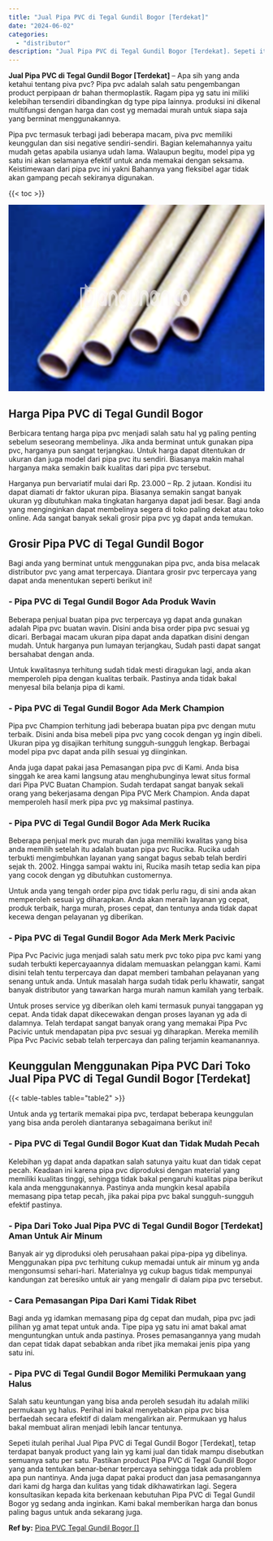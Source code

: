 ```yaml
---
title: "Jual Pipa PVC di Tegal Gundil Bogor [Terdekat]"
date: "2024-06-02"
categories: 
  - "distributor"
description: "Jual Pipa PVC di Tegal Gundil Bogor [Terdekat]. Sepeti itulah perihal Jual Pipa PVC di Tegal Gundil Bogor [Terdekat], tetap terdapat banyak product yang la..."
---
```


**Jual Pipa PVC di Tegal Gundil Bogor \[Terdekat\]** – Apa sih yang anda ketahui tentang piva pvc? Pipa pvc adalah salah satu pengembangan product perpipaan dr bahan thermoplastik. Ragam pipa yg satu ini miliki kelebihan tersendiri dibandingkan dg type pipa lainnya. produksi ini dikenal multifungsi dengan harga dan cost yg memadai murah untuk siapa saja yang berminat menggunakannya.

Pipa pvc termasuk terbagi jadi beberapa macam, piva pvc memiliki keunggulan dan sisi negative sendiri-sendiri. Bagian kelemahannya yaitu mudah getas apabila usianya udah lama. Walaupun begitu, model pipa yg satu ini akan selamanya efektif untuk anda memakai dengan seksama. Keistimewaan dari pipa pvc ini yakni Bahannya yang fleksibel agar tidak akan gampang pecah sekiranya digunakan.

{{< toc >}}

![Jual Pipa PVC di Tegal Gundil Bogor [Terdekat]](/images/jaul-pipa-pvc-63.png)

## Harga Pipa PVC di Tegal Gundil Bogor

Berbicara tentang harga pipa pvc menjadi salah satu hal yg paling penting sebelum seseorang membelinya. Jika anda berminat untuk gunakan pipa pvc, harganya pun sangat terjangkau. Untuk harga dapat ditentukan dr ukuran dan juga model dari pipa pvc itu sendiri. Biasanya makin mahal harganya maka semakin baik kualitas dari pipa pvc tersebut.

Harganya pun bervariatif mulai dari Rp. 23.000 – Rp. 2 jutaan. Kondisi itu dapat diamati dr faktor ukuran pipa. Biasanya semakin sangat banyak ukuran yg dibutuhkan maka tingkatan harganya dapat jadi besar. Bagi anda yang menginginkan dapat membelinya segera di toko paling dekat atau toko online. Ada sangat banyak sekali grosir pipa pvc yg dapat anda temukan.

## Grosir Pipa PVC di Tegal Gundil Bogor

Bagi anda yang berminat untuk menggunakan pipa pvc, anda bisa melacak distributor pvc yang amat terpercaya. Diantara grosir pvc terpercaya yang dapat anda menentukan seperti berikut ini!

### \- Pipa PVC di Tegal Gundil Bogor Ada Produk Wavin

Beberapa penjual buatan pipa pvc terpercaya yg dapat anda gunakan adalah Pipa pvc buatan wavin. Disini anda bisa order pipa pvc sesuai yg dicari. Berbagai macam ukuran pipa dapat anda dapatkan disini dengan mudah. Untuk harganya pun lumayan terjangkau, Sudah pasti dapat sangat bersahabat dengan anda.

Untuk kwalitasnya terhitung sudah tidak mesti diragukan lagi, anda akan memperoleh pipa dengan kualitas terbaik. Pastinya anda tidak bakal menyesal bila belanja pipa di kami.

### \- Pipa PVC di Tegal Gundil Bogor Ada Merk Champion

Pipa pvc Champion terhitung jadi beberapa buatan pipa pvc dengan mutu terbaik. Disini anda bisa mebeli pipa pvc yang cocok dengan yg ingin dibeli. Ukuran pipa yg disajikan terhitung sungguh-sungguh lengkap. Berbagai model pipa pvc dapat anda pilih sesuai yg diinginkan.

Anda juga dapat pakai jasa Pemasangan pipa pvc di Kami. Anda bisa singgah ke area kami langsung atau menghubunginya lewat situs formal dari Pipa PVC Buatan Champion. Sudah terdapat sangat banyak sekali orang yang bekerjasama dengan Pipa PVC Merk Champion. Anda dapat memperoleh hasil merk pipa pvc yg maksimal pastinya.

### \- Pipa PVC di Tegal Gundil Bogor Ada Merk Rucika

Beberapa penjual merk pvc murah dan juga memiliki kwalitas yang bisa anda memilih setelah itu adalah buatan pipa pvc Rucika. Rucika udah terbukti mengimbuhkan layanan yang sangat bagus sebab telah berdiri sejak th. 2002. Hingga sampai waktu ini, Rucika masih tetap sedia kan pipa yang cocok dengan yg dibutuhkan customernya.

Untuk anda yang tengah order pipa pvc tidak perlu ragu, di sini anda akan memperoleh sesuai yg diharapkan. Anda akan meraih layanan yg cepat, produk terbaik, harga murah, proses cepat, dan tentunya anda tidak dapat kecewa dengan pelayanan yg diberikan.

### \- Pipa PVC di Tegal Gundil Bogor Ada Merk Merk Pacivic

Pipa Pvc Pacivic juga menjadi salah satu merk pvc toko pipa pvc kami yang sudah terbukti kepercayaannya didalam memuaskan pelanggan kami. Kami disini telah tentu terpercaya dan dapat memberi tambahan pelayanan yang senang untuk anda. Untuk masalah harga sudah tidak perlu khawatir, sangat banyak distributor yang tawarkan harga murah namun kamilah yang terbaik.

Untuk proses service yg diberikan oleh kami termasuk punyai tanggapan yg cepat. Anda tidak dapat dikecewakan dengan proses layanan yg ada di dalamnya. Telah terdapat sangat banyak orang yang memakai Pipa Pvc Pacivic untuk mendapatan pipa pvc sesuai yg diharapkan. Mereka memilih Pipa Pvc Pacivic sebab telah terpercaya dan paling terjamin keamanannya.

## Keunggulan Menggunakan Pipa PVC Dari Toko Jual Pipa PVC di Tegal Gundil Bogor \[Terdekat\]

{{< table-tables table="table2" >}}

Untuk anda yg tertarik memakai pipa pvc, terdapat beberapa keunggulan yang bisa anda peroleh diantaranya sebagaimana berikut ini!

### \- Pipa PVC di Tegal Gundil Bogor Kuat dan Tidak Mudah Pecah

Kelebihan yg dapat anda dapatkan salah satunya yaitu kuat dan tidak cepat pecah. Keadaan ini karena pipa pvc diproduksi dengan material yang memiliki kualitas tinggi, sehingga tidak bakal pengaruhi kualitas pipa berikut kala anda menggunakannya. Pastinya anda mungkin kesal apabila memasang pipa tetap pecah, jika pakai pipa pvc bakal sungguh-sungguh efektif pastinya.

### \- Pipa Dari Toko Jual Pipa PVC di Tegal Gundil Bogor \[Terdekat\] Aman Untuk Air Minum

Banyak air yg diproduksi oleh perusahaan pakai pipa-pipa yg dibelinya. Menggunakan pipa pvc terhitung cukup memadai untuk air minum yg anda mengonsumsi sehari-hari. Materialnya yg cukup bagus tidak mempunyai kandungan zat beresiko untuk air yang mengalir di dalam pipa pvc tersebut.

### \- Cara Pemasangan Pipa Dari Kami Tidak Ribet

Bagi anda yg idamkan memasang pipa dg cepat dan mudah, pipa pvc jadi pilihan yg amat tepat untuk anda. Tipe pipa yg satu ini amat bakal amat menguntungkan untuk anda pastinya. Proses pemasangannya yang mudah dan cepat tidak dapat sebabkan anda ribet jika memakai jenis pipa yang satu ini.

### \- Pipa PVC di Tegal Gundil Bogor Memiliki Permukaan yang Halus

Salah satu keuntungan yang bisa anda peroleh sesudah itu adalah miliki permukaan yg halus. Perihal ini bakal menyebabkan pipa pvc bisa berfaedah secara efektif di dalam mengalirkan air. Permukaan yg halus bakal membuat aliran menjadi lebih lancar tentunya.

Sepeti itulah perihal Jual Pipa PVC di Tegal Gundil Bogor \[Terdekat\], tetap terdapat banyak product yang lain yg kami jual dan tidak mampu disebutkan semuanya satu per satu. Pastikan product Pipa PVC di Tegal Gundil Bogor yang anda tentukan benar-benar terpercaya sehingga tidak ada problem apa pun nantinya. Anda juga dapat pakai product dan jasa pemasangannya dari kami dg harga dan kulitas yang tidak dikhawatirkan lagi. Segera konsultasikan kepada kita berkenaan kebutuhan Pipa PVC di Tegal Gundil Bogor yg sedang anda inginkan. Kami bakal memberikan harga dan bonus paling bagus untuk anda sekarang juga.

**Ref by:** [Pipa PVC Tegal Gundil Bogor []](https://id.wikipedia.org/wiki/Pipa)
